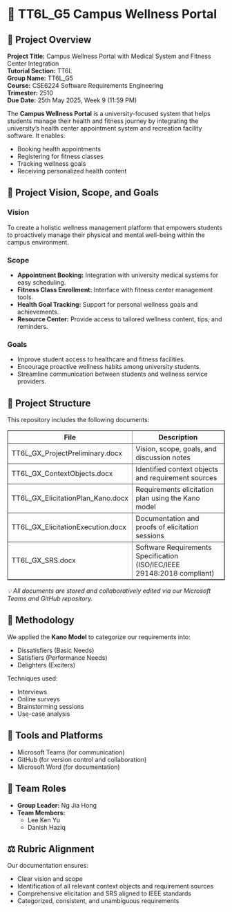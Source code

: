 <h1>🏥 TT6L_G5 Campus Wellness Portal</h1>

<h2>📌 Project Overview</h2>
<p>
  <strong>Project Title:</strong> Campus Wellness Portal with Medical System and Fitness Center Integration<br>
  <strong>Tutorial Section:</strong> TT6L<br>
  <strong>Group Name:</strong> TT6L_G5<br>
  <strong>Course:</strong> CSE6224 Software Requirements Engineering<br>
  <strong>Trimester:</strong> 2510<br>
  <strong>Due Date:</strong> 25th May 2025, Week 9 (11:59 PM)
</p>

<p>
  The <strong>Campus Wellness Portal</strong> is a university-focused system that helps students manage their health and fitness journey by integrating the university’s health center appointment system and recreation facility software. It enables:
</p>
<ul>
  <li>Booking health appointments</li>
  <li>Registering for fitness classes</li>
  <li>Tracking wellness goals</li>
  <li>Receiving personalized health content</li>
</ul>

<h2>🎯 Project Vision, Scope, and Goals</h2>

<h3>Vision</h3>
<p>
  To create a holistic wellness management platform that empowers students to proactively manage their physical and mental well-being within the campus environment.
</p>

<h3>Scope</h3>
<ul>
  <li><strong>Appointment Booking:</strong> Integration with university medical systems for easy scheduling.</li>
  <li><strong>Fitness Class Enrollment:</strong> Interface with fitness center management tools.</li>
  <li><strong>Health Goal Tracking:</strong> Support for personal wellness goals and achievements.</li>
  <li><strong>Resource Center:</strong> Provide access to tailored wellness content, tips, and reminders.</li>
</ul>

<h3>Goals</h3>
<ul>
  <li>Improve student access to healthcare and fitness facilities.</li>
  <li>Encourage proactive wellness habits among university students.</li>
  <li>Streamline communication between students and wellness service providers.</li>
</ul>

<h2>🧩 Project Structure</h2>
<p>This repository includes the following documents:</p>
<table border="1" cellpadding="8" cellspacing="0">
  <tr>
    <th>File</th>
    <th>Description</th>
  </tr>
  <tr>
    <td>TT6L_GX_ProjectPreliminary.docx</td>
    <td>Vision, scope, goals, and discussion notes</td>
  </tr>
  <tr>
    <td>TT6L_GX_ContextObjects.docx</td>
    <td>Identified context objects and requirement sources</td>
  </tr>
  <tr>
    <td>TT6L_GX_ElicitationPlan_Kano.docx</td>
    <td>Requirements elicitation plan using the Kano model</td>
  </tr>
  <tr>
    <td>TT6L_GX_ElicitationExecution.docx</td>
    <td>Documentation and proofs of elicitation sessions</td>
  </tr>
  <tr>
    <td>TT6L_GX_SRS.docx</td>
    <td>Software Requirements Specification (ISO/IEC/IEEE 29148:2018 compliant)</td>
  </tr>
</table>
<p><em>💡 All documents are stored and collaboratively edited via our Microsoft Teams and GitHub repository.</em></p>

<h2>🧠 Methodology</h2>
<p>We applied the <strong>Kano Model</strong> to categorize our requirements into:</p>
<ul>
  <li>Dissatisfiers (Basic Needs)</li>
  <li>Satisfiers (Performance Needs)</li>
  <li>Delighters (Exciters)</li>
</ul>

<p>Techniques used:</p>
<ul>
  <li>Interviews</li>
  <li>Online surveys</li>
  <li>Brainstorming sessions</li>
  <li>Use-case analysis</li>
</ul>

<h2>🔗 Tools and Platforms</h2>
<ul>
  <li>Microsoft Teams (for communication)</li>
  <li>GitHub (for version control and collaboration)</li>
  <li>Microsoft Word (for documentation)</li>
</ul>

<h2>👥 Team Roles</h2>
<ul>
  <li><strong>Group Leader:</strong> Ng Jia Hong</li>
  <li><strong>Team Members:</strong>
    <ul>
      <li>Lee Ken Yu</li>
      <li>Danish Haziq</li>
    </ul>
  </li>
</ul>

<h2>⚖️ Rubric Alignment</h2>
<p>Our documentation ensures:</p>
<ul>
  <li>Clear vision and scope</li>
  <li>Identification of all relevant context objects and requirement sources</li>
  <li>Comprehensive elicitation and SRS aligned to IEEE standards</li>
  <li>Categorized, consistent, and unambiguous requirements</li>
</ul>
